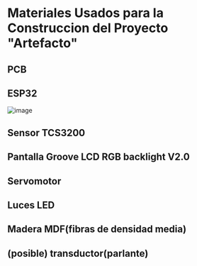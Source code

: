 # Materiales Usados para la Construccion del Proyecto "Artefacto"

## PCB

## ESP32

![image](https://github.com/LeoInDaHause/Basurainador/assets/145580263/8d771cdc-9d76-4ed5-8475-d609863049bc)


## Sensor TCS3200

## Pantalla Groove LCD RGB backlight V2.0

## Servomotor

## Luces LED

## Madera MDF(fibras de densidad media)

## (posible) transductor(parlante)
